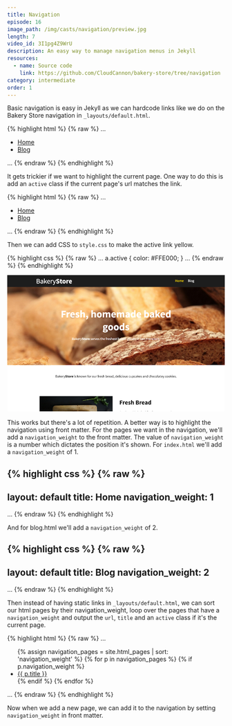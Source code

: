 ```yaml
---
title: Navigation
episode: 16
image_path: /img/casts/navigation/preview.jpg
length: 7
video_id: 3I1pg4Z9WrU
description: An easy way to manage navigation menus in Jekyll
resources:
  - name: Source code
    link: https://github.com/CloudCannon/bakery-store/tree/navigation
category: intermediate
order: 1
---
```

Basic navigation is easy in Jekyll as we can hardcode links like we do on the Bakery Store navigation in `_layouts/default.html`.

{% highlight html %}
{% raw %}
...
<nav class="main-nav">
  <ul>
    <li><a href="/">Home</a></li>
    <li><a href="/blog.html">Blog</a></li>
  </ul>
</nav>
...
{% endraw %}
{% endhighlight %}

It gets trickier if we want to highlight the current page. One way to do this is add an `active` class if the current page's url matches the link.

{% highlight html %}
{% raw %}
...
<nav class="main-nav">
  <ul>
    <li><a href="/" {% if page.url == "/" %}class="active"{% endif %}>Home</a></li>
    <li><a href="/blog.html" {% if page.url == "/blog.html" %}class="active"{% endif %}>Blog</a></li>
  </ul>
</nav>
...
{% endraw %}
{% endhighlight %}

Then we can add CSS to `style.css` to make the active link yellow.

{% highlight css %}
{% raw %}
...
a.active {
  color: #FFE000;
}
...
{% endraw %}
{% endhighlight %}

![Highlighted Link](/img/casts/navigation/highlighted-link.png)

This works but there's a lot of repetition. A better way is to highlight the navigation using front matter. For the pages we want in the navigation, we'll add a `navigation_weight` to the front matter. The value of `navigation_weight` is a number which dictates the position it's shown. For `index.html` we'll add a `navigation_weight` of 1.

{% highlight css %}
{% raw %}
---
layout: default
title: Home
navigation_weight: 1
---
...
{% endraw %}
{% endhighlight %}

And for blog.html we'll add a `navigation_weight` of 2.

{% highlight css %}
{% raw %}
---
layout: default
title: Blog
navigation_weight: 2
---
...
{% endraw %}
{% endhighlight %}

Then instead of having static links in `_layouts/default.html`, we can sort our html pages by their navigation_weight, loop over the pages that have a `navigation_weight` and output the `url`, `title` and an `active` class if it's the current page.

{% highlight html %}
{% raw %}
...
<nav class="main-nav">
  <ul>
    {% assign navigation_pages = site.html_pages | sort: 'navigation_weight' %}
    {% for p in navigation_pages %}
      {% if p.navigation_weight %}
        <li>
          <a href="{{ page.url }}" {% if p.url == page.url %}class="active"{% endif %}>
            {{ p.title }}
          </a>
        </li>
      {% endif %}
    {% endfor %}
  </ul>
</nav>
...
{% endraw %}
{% endhighlight %}

Now when we add a new page, we can add it to the navigation by setting `navigation_weight` in front matter.
